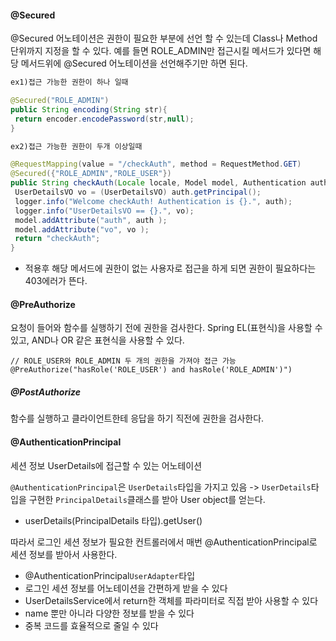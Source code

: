#### @Secured

@Secured 어노테이션은 권한이 필요한 부분에 선언 할 수 있는데 Class나 Method 단위까지 지정을 할 수 있다. 
예를 들면 ROLE_ADMIN만 접근시킬 메서드가 있다면 해당 메서드위에 @Secured 어노테이션을 선언해주기만 하면 된다.

```java
ex1)접근 가능한 권한이 하나 일때

@Secured("ROLE_ADMIN")
public String encoding(String str){
 return encoder.encodePassword(str,null);
}

ex2)접근 가능한 권한이 두개 이상일때

@RequestMapping(value = "/checkAuth", method = RequestMethod.GET)
@Secured({"ROLE_ADMIN","ROLE_USER"})
public String checkAuth(Locale locale, Model model, Authentication auth) {
 UserDetailsVO vo = (UserDetailsVO) auth.getPrincipal();
 logger.info("Welcome checkAuth! Authentication is {}.", auth);
 logger.info("UserDetailsVO == {}.", vo);
 model.addAttribute("auth", auth );
 model.addAttribute("vo", vo );
 return "checkAuth";
}
```
- 적용후 해당 메서드에 권한이 없는 사용자로 접근을 하게 되면 권한이 필요하다는 403에러가 뜬다.


#### @PreAuthorize

요청이 들어와 함수를 실행하기 전에 권한을 검사한다.
Spring EL(표현식)을 사용할 수 있고, AND나 OR 같은 표현식을 사용할 수 있다.

```
// ROLE_USER와 ROLE_ADMIN 두 개의 권한을 가져야 접근 가능
@PreAuthorize("hasRole('ROLE_USER') and hasRole('ROLE_ADMIN')")
 ```

 ##### @PostAuthorize
 
 함수를 실행하고 클라이언트한테 응답을 하기 직전에 권한을 검사한다.

#### @AuthenticationPrincipal

세션 정보 UserDetails에 접근할 수 있는 어노테이션

`@AuthenticationPrincipal`은 `UserDetails`타입을 가지고 있음 -> `UserDetails`타입을 구현한 `PrincipalDetails`클래스를 받아 User object를 얻는다.

- userDetails(PrincipalDetails 타입).getUser()

따라서 로그인 세션 정보가 필요한 컨트롤러에서 매번 @AuthenticationPrincipal로 세션 정보를 받아서 사용한다. 

- @AuthenticationPrincipal`UserAdapter`타입
- 로그인 세션 정보를 어노테이션을 간편하게 받을 수 있다
- UserDetailsService에서 return한 객체를 파라미터로 직접 받아 사용할 수 있다
- name 뿐만 아니라 다양한 정보를 받을 수 있다
- 중복 코드를 효율적으로 줄일 수 있다


